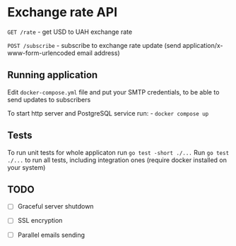 # Exchange rate API

`GET /rate` - get USD to UAH exchange rate

`POST /subscribe` - subscribe to exchange rate update (send application/x-www-form-urlencoded email address)


## Running application

Edit `docker-compose.yml` file and put your SMTP credentials, to be able to send updates to subscribers

To start http server and PostgreSQL service run: - `docker compose up`

## Tests

To run unit tests for whole applicaton run `go test -short ./...`
Run `go test ./...` to run all tests, including integration ones (require docker installed on your system)

## TODO

- [ ] Graceful server shutdown
- [ ] SSL encryption
- [ ] Parallel emails sending





